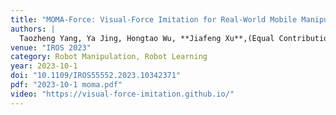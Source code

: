 ```yaml
---
title: "MOMA-Force: Visual-Force Imitation for Real-World Mobile Manipulation"
authors: |
  Taozheng Yang, Ya Jing, Hongtao Wu, **Jiafeng Xu**,(Equal Contribution) *et al.*
venue: "IROS 2023"
category: Robot Manipulation, Robot Learning
year: 2023-10-1
doi: "10.1109/IROS55552.2023.10342371"
pdf: "2023-10-1 moma.pdf"
video: "https://visual-force-imitation.github.io/"
---
```

